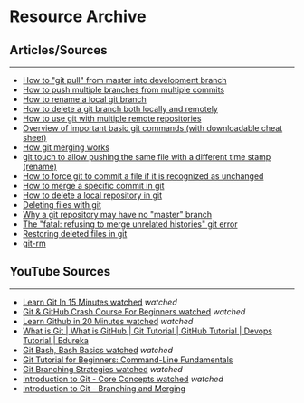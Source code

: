 # Resource Archive

## Articles/Sources

---

- [How to "git pull" from master into development branch](https://stackoverflow.com/questions/20101994/git-pull-from-master-into-the-development-branch)
- [How to push multiple branches from multiple commits](https://stackoverflow.com/questions/13000563/how-to-push-multiple-branches-from-multiple-commits)
- [How to rename a local git branch](https://stackoverflow.com/questions/6591213/how-do-i-rename-a-local-git-branch)
- [How to delete a git branch both locally and remotely](https://stackoverflow.com/questions/2003505/how-do-i-delete-a-git-branch-locally-and-remotely)
- [How to use git with multiple remote repositories](https://www.cloudsavvyit.com/2464/how-to-use-git-with-multiple-remote-repositories/)
- [Overview of important basic git commands (with downloadable cheat sheet)](https://www.git-tower.com/learn/git/commands/git-merge/)
- [How git merging works](https://www.atlassian.com/git/tutorials/using-branches/git-merge)
- [git touch to allow pushing the same file with a different time stamp (rename)](https://stackoverflow.com/questions/27451151/is-there-a-git-touch-so-i-can-push-the-same-file-with-a-new-timestamp)
- [How to force git to commit a file if it is recognized as unchanged](https://stackoverflow.com/questions/22666606/how-to-force-git-to-commit-a-file-if-it-is-recognized-as-unchanged)
- [How to merge a specific commit in git](https://stackoverflow.com/questions/881092/how-to-merge-a-specific-commit-in-git)
- [How to delete a local repository in git](https://stackoverflow.com/questions/1514054/how-do-i-delete-a-local-repository-in-git)
- [Deleting files with git](https://devconnected.com/how-to-delete-file-on-git/)
- [Why a git repository may have no "master" branch](https://stackoverflow.com/questions/3623755/why-does-my-git-branch-have-no-master)
- [The "fatal: refusing to merge unrelated histories" git error](https://www.educative.io/edpresso/the-fatal-refusing-to-merge-unrelated-histories-git-error)
- [Restoring deleted files in git](https://www.git-tower.com/learn/git/faq/restoring-deleted-files/)
- [git-rm](https://git-scm.com/docs/git-rm)

## YouTube Sources

---

- [Learn Git In 15 Minutes watched](https://www.youtube.com/watch?v=USjZcfj8yxE) *watched*
- [Git & GitHub Crash Course For Beginners watched](https://www.youtube.com/watch?v=SWYqp7iY_Tc) *watched*
- [Learn Github in 20 Minutes watched](https://www.youtube.com/watch?v=nhNq2kIvi9s) *watched*
- [What is Git | What is GitHub | Git Tutorial | GitHub Tutorial | Devops Tutorial | Edureka](https://www.youtube.com/watch?v=xuB1Id2Wxak)
- [Git Bash, Bash Basics watched](https://www.youtube.com/watch?v=oQc-2gsjgDg) *watched*
- [Git Tutorial for Beginners: Command-Line Fundamentals](https://www.youtube.com/watch?v=HVsySz-h9r4)
- [Git Branching Strategies watched](https://www.youtube.com/watch?v=VDJiwypdFKA&t=35s) *watched*
- [Introduction to Git - Core Concepts watched](https://www.youtube.com/watch?v=uR6G2v_WsRA&t=588s) *watched*
- [Introduction to Git - Branching and Merging](https://www.youtube.com/watch?v=FyAAIHHClqI)

